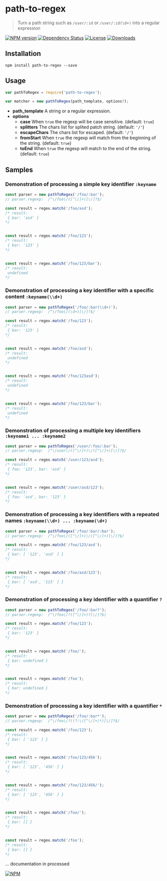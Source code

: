 # path-to-regex

> Turn a path string such as `/user/:id` or `/user/:id(\d+)`  into a regular expression 


[![NPM version][npm-image]][npm-url]
[![Dependency Status][david-image]][david-url]
[![License][license-image]][license-url]
[![Downloads][downloads-image]][downloads-url]

## Installation

```
npm install path-to-regex --save
```

## Usage

```javascript
var pathToRegex = require('path-to-regex');

var matcher = new pathToRegex(path_template, options?);
```

- **path_template** A string or a regular expression.
- **options**
  - **case** When `true` the regexp will be case sensitive. (default: `true`)
  - **splitters** The chars list for splited patch string. (default: `'/'`)
  - **escapeChars** The chars list for escaped. (default: `'/'`)
  - **fromStart** When `true` the regexp will match from the beginning of the string. (default: `true`)
  - **toEnd** When `true` the regexp will match to the end of the string. (default: `true`)

## Samples

### Demonstration of processing a simple key identifier `:keyname`
```javascript
const parser = new pathToRegex('/foo/:bar');
// parser.regexp:  /^\/foo\/([^\/]+)[\/]?$/

const result = regex.match('/foo/asd');
/* result:
 { bar: 'asd' } 
*/


const result = regex.match('/foo/123');
/* result:
 { bar: '123' } 
*/


const result = regex.match('/foo/123/bar');
/* result:
 undefined 
*/

```




### Demonstration of processing a key identifier with a specific content `:keyname(\\d+)`
```javascript
const parser = new pathToRegex('/foo/:bar(\\d+)');
// parser.regexp:  /^\/foo\/(\d+)[\/]?$/

const result = regex.match('/foo/123');
/* result:
 { bar: '123' } 
*/


const result = regex.match('/foo/asd');
/* result:
 undefined 
*/


const result = regex.match('/foo/123asd');
/* result:
 undefined 
*/


const result = regex.match('/foo/123/bar');
/* result:
 undefined 
*/

```




### Demonstration of processing a multiple key identifiers `:keyname1 ... :keyname2`
```javascript
const parser = new pathToRegex('/user/:foo/:bar');
// parser.regexp:  /^\/user\/([^\/]+)\/([^\/]+)[\/]?$/

const result = regex.match('/user/123/asd');
/* result:
 { foo: '123', bar: 'asd' } 
*/


const result = regex.match('/user/asd/123');
/* result:
 { foo: 'asd', bar: '123' } 
*/

```




### Demonstration of processing a key identifiers with a repeated names `:keyname(\\d+) ... :keyname(\d+)`
```javascript
const parser = new pathToRegex('/foo/:bar/:bar');
// parser.regexp:  /^\/foo\/([^\/]+)\/([^\/]+)[\/]?$/

const result = regex.match('/foo/123/asd');
/* result:
 { bar: [ '123', 'asd' ] } 
*/


const result = regex.match('/foo/asd/123');
/* result:
 { bar: [ 'asd', '123' ] } 
*/

```




### Demonstration of processing a key identifier with a quantifier `?`
```javascript
const parser = new pathToRegex('/foo/:bar?');
// parser.regexp:  /^\/foo\/?([^\/]+)?[\/]?$/

const result = regex.match('/foo/123');
/* result:
 { bar: '123' } 
*/


const result = regex.match('/foo/');
/* result:
 { bar: undefined } 
*/


const result = regex.match('/foo');
/* result:
 { bar: undefined } 
*/

```




### Demonstration of processing a key identifier with a quantifier `*`
```javascript
const parser = new pathToRegex('/foo/:bar*');
// parser.regexp:  /^\/foo\/?((?:\/[^\/]+)*)[\/]?$/

const result = regex.match('/foo/123');
/* result:
 { bar: [ '123' ] } 
*/


const result = regex.match('/foo/123/456');
/* result:
 { bar: [ '123', '456' ] } 
*/


const result = regex.match('/foo/123/456/');
/* result:
 { bar: [ '123', '456' ] } 
*/


const result = regex.match('/foo/');
/* result:
 { bar: [] } 
*/


const result = regex.match('/foo');
/* result:
 { bar: [] } 
*/
```





... documentation in processed



[![NPM](https://nodei.co/npm/path-to-regex.png?downloads=true&downloadRank=true&stars=true)](https://nodei.co/npm/path-to-regex/)

[npm-image]: https://img.shields.io/npm/v/path-to-regex.svg?style=flat
[npm-url]: https://npmjs.org/package/path-to-regex
[david-image]: http://img.shields.io/david/lastuniverse/path-to-regex.svg?style=flat
[david-url]: https://david-dm.org/lastuniverse/path-to-regex
[license-image]: http://img.shields.io/npm/l/path-to-regex.svg?style=flat
[license-url]: LICENSE
[downloads-image]: http://img.shields.io/npm/dm/path-to-regex.svg?style=flat
[downloads-url]: https://npmjs.org/package/path-to-regex